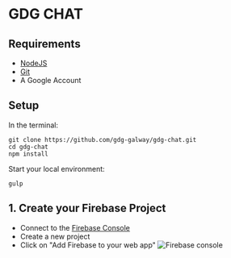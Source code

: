 # GDG CHAT

## Requirements

- [NodeJS](https://nodejs.org/en/)
- [Git](https://git-scm.com/downloads)
- A Google Account


## Setup

In the terminal:
```
git clone https://github.com/gdg-galway/gdg-chat.git
cd gdg-chat
npm install
```

Start your local environment:
```
gulp
```


## 1. Create your Firebase Project

- Connect to the [Firebase Console](https://console.firebase.google.com)
- Create a new project
- Click on "Add Firebase to your web app"
![Firebase console]()